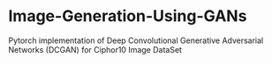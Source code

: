 # Image-Generation-Using-GANs
Pytorch implementation of Deep Convolutional Generative Adversarial Networks (DCGAN) for Ciphor10 Image DataSet
